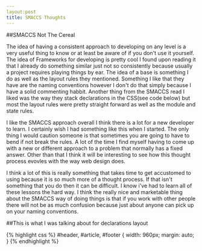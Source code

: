 ```yaml
---
layout:post
title: SMACCS Thoughts
---
```


##SMACCS Not The Cereal

The idea of having a consistent approach to developing on any level is a very useful thing to know or at least be aware of if you 
don't use it yourself.  The idea of Frameworks for developing is pretty cool I found upon reading it that I already do something
similar just not so consistently because usually a project requires playing things by ear.  The idea of a base is something I do 
as well as the layout rules they mentioned.  Something I like that they have are the naming conventions however I don't do that 
simply because I have a solid commenting habbit.  Another thing from the SMACCS read I liked was the way they stack declarations 
in the CSS(see code below) but most the layout rules were pretty straight forward as well as the module and state rules.

I like the SMACCS approach overall I think there is a lot for a new developer to learn.  I certainly wish I had something like
this when I started.  The only thing I would caution someone is that sometimes you are going to have to bend if not break the
rules.  A lot of the time I find myself having to come up with a new or different approach to a problem that normally has a
fixed answer.  Other than that I think it will be interesting to see how this thought process evovles with the way web design
does.

I think a lot of this is really something that takes time to get accustomed to using because it is so much more of a thought
process.  If that isn't something that you do then it can be difficult.  I know i've had to learn all of these lessons the hard
way.  I think the really nice and marketable thing about the SMACCS way of doing things is that if you work with other people 
there will not be as much confusion because just about anyone can pick up on your naming conventions.   



##This is what I was talking about for declarations layout

{% highlight css %}
#header, #article, #footer {
    width: 960px;
    margin: auto;
}
{% endhighlight %}

